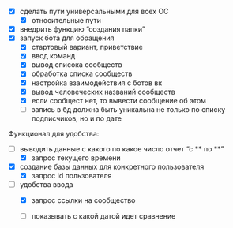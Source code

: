 - [x] сделать пути универсальными для всех OC 
    - [x] относительные пути
- [x] внедрить функцию “создания папки”
- [x] запуск бота для обращения
    - [x] стартовый вариант, приветствие
    - [x] ввод команд
    - [x] вывод списока сообществ
    - [x] обработка списка сообществ
    - [x] настройка взаимодействия с ботов вк
    - [x] вывод человеческих названий сообществ
    - [x] если сообщест нет, то вывести сообщение об этом
    - [ ] запись в бд должна быть уникальна не только по списку подписчиков, но и по дате
    
Функционал для удобства:
- [ ] выводить данные с какого по какое число отчет “с ** по **”
    - [x] запрос текущего времени
- [x] создание базы данных для конкретного пользователя
    - [x] запрос id пользователя
- [ ] удобства ввода
    - [x] запрос ссылки на сообщество
    - [ ] показывать с какой датой идет сравнение

    